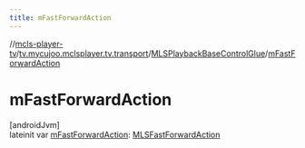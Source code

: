 ```yaml
---
title: mFastForwardAction
---
```

//[mcls-player-tv](../../../index.html)/[tv.mycujoo.mclsplayer.tv.transport](../index.html)/[MLSPlaybackBaseControlGlue](index.html)/[mFastForwardAction](m-fast-forward-action.html)



# mFastForwardAction



[androidJvm]\
lateinit var [mFastForwardAction](m-fast-forward-action.html): [MLSFastForwardAction](../../tv.mycujoo.mclsplayer.tv.widget/-m-l-s-fast-forward-action/index.html)




